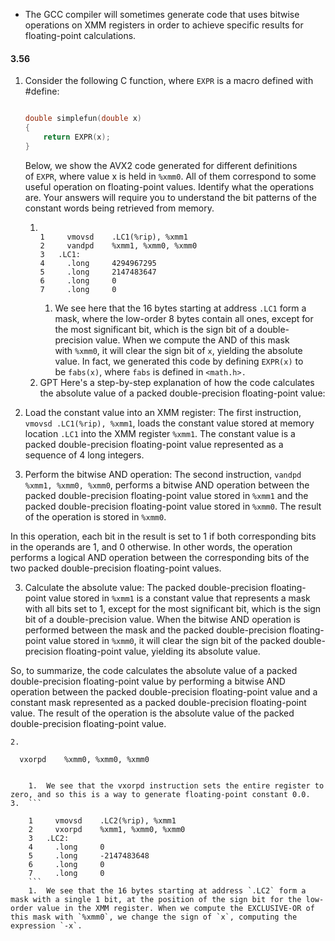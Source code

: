 - The GCC compiler will sometimes generate code that uses bitwise operations on XMM registers in order to achieve specific results for floating-point calculations.

#### 3.56
1.  Consider the following C function, where `EXPR` is a macro defined with #define:
    
    ```c
    
    double simplefun(double x)
    {
    	return EXPR(x);
    }
    ```
    
    Below, we show the AVX2 code generated for different definitions of `EXPR`, where value x is held in `%xmm0`. All of them correspond to some useful operation on floating-point values. Identify what the operations are. Your answers will require you to understand the bit patterns of the constant words being retrieved from memory.
    
    1.  ```
        
        1	  vmovsd	.LC1(%rip), %xmm1
        2	  vandpd	%xmm1, %xmm0, %xmm0
        3	.LC1:
        4	  .long		4294967295
        5	  .long		2147483647
        6	  .long		0
        7	  .long		0
        ```
		1.  We see here that the 16 bytes starting at address `.LC1` form a mask, where the low-order 8 bytes contain all ones, except for the most significant bit, which is the sign bit of a double-precision value. When we compute the AND of this mask with `%xmm0`, it will clear the sign bit of `x`, yielding the absolute value. In fact, we generated this code by defining `EXPR(x)` to be `fabs(x)`, where `fabs` is defined in `<math.h>.`
	2. GPT
 Here's a step-by-step explanation of how the code calculates the absolute value of a packed double-precision floating-point value:

1.  Load the constant value into an XMM register: The first instruction, `vmovsd .LC1(%rip), %xmm1`, loads the constant value stored at memory location `.LC1` into the XMM register `%xmm1`. The constant value is a packed double-precision floating-point value represented as a sequence of 4 long integers.
    
2.  Perform the bitwise AND operation: The second instruction, `vandpd %xmm1, %xmm0, %xmm0`, performs a bitwise AND operation between the packed double-precision floating-point value stored in `%xmm1` and the packed double-precision floating-point value stored in `%xmm0`. The result of the operation is stored in `%xmm0`.
    

In this operation, each bit in the result is set to 1 if both corresponding bits in the operands are 1, and 0 otherwise. In other words, the operation performs a logical AND operation between the corresponding bits of the two packed double-precision floating-point values.

3.  Calculate the absolute value: The packed double-precision floating-point value stored in `%xmm1` is a constant value that represents a mask with all bits set to 1, except for the most significant bit, which is the sign bit of a double-precision value. When the bitwise AND operation is performed between the mask and the packed double-precision floating-point value stored in `%xmm0`, it will clear the sign bit of the packed double-precision floating-point value, yielding its absolute value.

So, to summarize, the code calculates the absolute value of a packed double-precision floating-point value by performing a bitwise AND operation between the packed double-precision floating-point value and a constant mask represented as a packed double-precision floating-point value. The result of the operation is the absolute value of the packed double-precision floating-point value.
        
    2.  
        
      vxorpd	%xmm0, %xmm0, %xmm0
        

        1.  We see that the vxorpd instruction sets the entire register to zero, and so this is a way to generate floating-point constant 0.0.
    3.  ```
        
        1	  vmovsd	.LC2(%rip), %xmm1
        2	  vxorpd	%xmm1, %xmm0, %xmm0
        3	.LC2:	
        4	  .long		0
        5	  .long		-2147483648
        6	  .long		0
        7	  .long		0
        ```
        1.  We see that the 16 bytes starting at address `.LC2` form a mask with a single 1 bit, at the position of the sign bit for the low-order value in the XMM register. When we compute the EXCLUSIVE-OR of this mask with `%xmm0`, we change the sign of `x`, computing the expression `-x`.